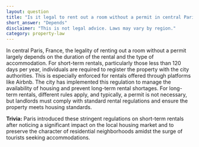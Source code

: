 ```yaml
---
layout: question
title: "Is it legal to rent out a room without a permit in central Paris, France?"
short_answer: "Depends"
disclaimer: "This is not legal advice. Laws may vary by region."
category: property-law
---
```

In central Paris, France, the legality of renting out a room without a permit largely depends on the duration of the rental and the type of accommodation. For short-term rentals, particularly those less than 120 days per year, individuals are required to register the property with the city authorities. This is especially enforced for rentals offered through platforms like Airbnb. The city has implemented this regulation to manage the availability of housing and prevent long-term rental shortages. For long-term rentals, different rules apply, and typically, a permit is not necessary, but landlords must comply with standard rental regulations and ensure the property meets housing standards.

**Trivia:** Paris introduced these stringent regulations on short-term rentals after noticing a significant impact on the local housing market and to preserve the character of residential neighborhoods amidst the surge of tourists seeking accommodations.
